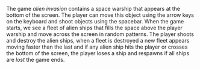 The game *alien invasion* contains a space warship that appears at the bottom of the screen. The player can move this object using the arrow keys on the keyboard and shoot objects using the spacebar. 
When the game starts, we see a fleet of alien ships that fills the space above the player warship and move across the screen in random patterns. The player shoots and destroy the alien ships, when a fleet is destroyed a new fleet appears moving faster than the last and if any alien ship hits the player or crosses the bottom of the screen, the player loses a ship and respawns if all ships are *lost* the game ends.